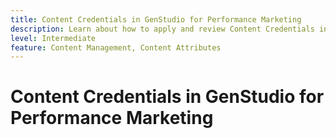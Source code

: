 ```yaml
---
title: Content Credentials in GenStudio for Performance Marketing
description: Learn about how to apply and review Content Credentials in GenStudio for Performance Marketing.
level: Intermediate
feature: Content Management, Content Attributes
---
```

# Content Credentials in GenStudio for Performance Marketing

